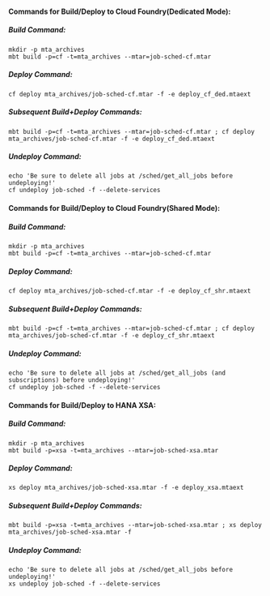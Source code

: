 #### Commands for Build/Deploy to Cloud Foundry(Dedicated Mode):

##### Build Command:
```
mkdir -p mta_archives
mbt build -p=cf -t=mta_archives --mtar=job-sched-cf.mtar
```
##### Deploy Command:
```
cf deploy mta_archives/job-sched-cf.mtar -f -e deploy_cf_ded.mtaext
```
##### Subsequent Build+Deploy Commands:
```
mbt build -p=cf -t=mta_archives --mtar=job-sched-cf.mtar ; cf deploy mta_archives/job-sched-cf.mtar -f -e deploy_cf_ded.mtaext
```
##### Undeploy Command:
```
echo 'Be sure to delete all jobs at /sched/get_all_jobs before undeploying!'
cf undeploy job-sched -f --delete-services
```

#### Commands for Build/Deploy to Cloud Foundry(Shared Mode):

##### Build Command:
```
mkdir -p mta_archives
mbt build -p=cf -t=mta_archives --mtar=job-sched-cf.mtar
```
##### Deploy Command:
```
cf deploy mta_archives/job-sched-cf.mtar -f -e deploy_cf_shr.mtaext
```
##### Subsequent Build+Deploy Commands:
```
mbt build -p=cf -t=mta_archives --mtar=job-sched-cf.mtar ; cf deploy mta_archives/job-sched-cf.mtar -f -e deploy_cf_shr.mtaext
```
##### Undeploy Command:
```
echo 'Be sure to delete all jobs at /sched/get_all_jobs (and subscriptions) before undeploying!'
cf undeploy job-sched -f --delete-services
```

#### Commands for Build/Deploy to HANA XSA:

##### Build Command:
```
mkdir -p mta_archives
mbt build -p=xsa -t=mta_archives --mtar=job-sched-xsa.mtar
```
##### Deploy Command:
```
xs deploy mta_archives/job-sched-xsa.mtar -f -e deploy_xsa.mtaext
```

##### Subsequent Build+Deploy Commands:
```
mbt build -p=xsa -t=mta_archives --mtar=job-sched-xsa.mtar ; xs deploy mta_archives/job-sched-xsa.mtar -f
```

##### Undeploy Command:
```
echo 'Be sure to delete all jobs at /sched/get_all_jobs before undeploying!'
xs undeploy job-sched -f --delete-services
```
